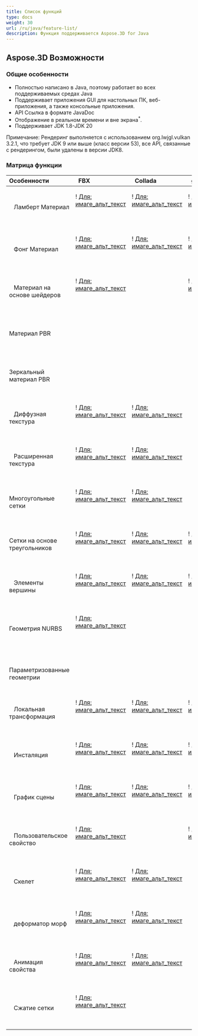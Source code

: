 ```yaml
---
title: Список функций
type: docs
weight: 30
url: /ru/java/feature-list/
description: Функция поддерживается Aspose.3D for Java
---
```

##  **Aspose.3D Возможности**
###  **Общие особенности**
- Полностью написано в Java, поэтому работает во всех поддерживаемых средах Java
- Поддерживает приложения GUI для настольных ПК, веб-приложения, а также консольные приложения.
- API Ссылка в формате JavaDoc
- Отображение в реальном времени и вне экрана<sup>*</sup>.
- Поддерживает JDK 1.8-JDK 20



Примечание: Рендеринг выполняется с использованием org.lwjgl.vulkan 3.2.1, что требует JDK 9 или выше (класс версии 53), все API, связанные с рендерингом, были удалены в версии JDK8.

###  **Матрица функции**

|**Особенности** |` `FBX|` `Collada|` `glTF|` `glTF 2.0 |` `U3D|` `PDF|` `STL|` `OBJ|` `PLY|` `3DS|` `ASE|` `X|` `3MF|` `RVM|` `Draco|
| :- | :- | :- | :- | :- | :- | :- | :- | :- | :- | :- | :- | :- | :- | :- | :- |
|` ` Ламберт Материал|<p>! [Для: имаге_альт_текст](accept.png)</p><p> </p>|<p>! [Для: имаге_альт_текст](accept.png)</p><p> </p>|<p>! [Для: имаге_альт_текст](accept.png)</p><p> </p>| |<p>! [Для: имаге_альт_текст](accept.png)</p><p> </p>|<p>! [Для: имаге_альт_текст](accept.png)</p><p> </p>| |<p>! [Для: имаге_альт_текст](accept.png)</p><p> </p>| |<p>! [Для: имаге_альт_текст](accept.png)</p><p> </p>|<p>! [Для: имаге_альт_текст](accept.png)</p><p> </p>|<p>! [Для: имаге_альт_текст](accept.png)</p><p> </p>| | | |
|` ` Фонг Материал|<p>! [Для: имаге_альт_текст](accept.png)</p><p> </p>|<p>! [Для: имаге_альт_текст](accept.png)</p><p> </p>|<p>! [Для: имаге_альт_текст](accept.png)</p><p> </p>| |<p>! [Для: имаге_альт_текст](accept.png)</p><p> </p>|<p>! [Для: имаге_альт_текст](accept.png)</p><p> </p>| |<p>! [Для: имаге_альт_текст](accept.png)</p><p> </p>| | |<p>! [Для: имаге_альт_текст](accept.png)</p><p> </p>|<p>! [Для: имаге_альт_текст](accept.png)</p><p> </p>| | | |
|` ` Материал на основе шейдеров|<p>! [Для: имаге_альт_текст](accept.png)</p><p> </p>| |<p>! [Для: имаге_альт_текст](accept.png)</p><p> </p>| | | | | | | | | | | | |
|Материал PBR ` `| | | |<p>! [Для: имаге_альт_текст](accept.png)</p><p> </p>| | | | | | | | | | | |
|Зеркальный материал PBR ` `| | | |<p>! [Для: имаге_альт_текст](accept.png)</p><p> </p>| | | | | | | | | | | |
|` ` Диффузная текстура|<p>! [Для: имаге_альт_текст](accept.png)</p><p> </p>|<p>! [Для: имаге_альт_текст](accept.png)</p><p> </p>| |<p>! [Для: имаге_альт_текст](accept.png)</p><p> </p>|<p>! [Для: имаге_альт_текст](accept.png)</p><p> </p>|<p>! [Для: имаге_альт_текст](accept.png)</p><p> </p>| |<p>! [Для: имаге_альт_текст](accept.png)</p><p> </p>| |<p>! [Для: имаге_альт_текст](accept.png)</p><p> </p>|<p>! [Для: имаге_альт_текст](accept.png)</p><p> </p>|<p>! [Для: имаге_альт_текст](accept.png)</p><p> </p>|<p>! [Для: имаге_альт_текст](accept.png)</p><p> </p>| | |
|` ` Расширенная текстура|<p>! [Для: имаге_альт_текст](accept.png)</p><p> </p>|<p>! [Для: имаге_альт_текст](accept.png)</p><p> </p>| |<p>! [Для: имаге_альт_текст](accept.png)</p><p> </p>|<p>! [Для: имаге_альт_текст](accept.png)</p><p> </p>|<p>! [Для: имаге_альт_текст](accept.png)</p><p> </p>| |<p>! [Для: имаге_альт_текст](accept.png)</p><p> </p>| | | | | | | |
|Многоугольные сетки ` `|<p>! [Для: имаге_альт_текст](accept.png)</p><p> </p>|<p>! [Для: имаге_альт_текст](accept.png)</p><p> </p>| | | | | |<p>! [Для: имаге_альт_текст](accept.png)</p><p> </p>| | | | | |<p>! [Для: имаге_альт_текст](accept.png)</p><p> </p>| |
|Сетки на основе треугольников ` `|<p>! [Для: имаге_альт_текст](accept.png)</p><p> </p>|<p>! [Для: имаге_альт_текст](accept.png)</p><p> </p>|<p>! [Для: имаге_альт_текст](accept.png)</p><p> </p>|<p>! [Для: имаге_альт_текст](accept.png)</p><p> </p>|<p>! [Для: имаге_альт_текст](accept.png)</p><p> </p>|<p>! [Для: имаге_альт_текст](accept.png)</p><p> </p>|<p>! [Для: имаге_альт_текст](accept.png)</p><p> </p>|<p>! [Для: имаге_альт_текст](accept.png)</p><p> </p>|<p>! [Для: имаге_альт_текст](accept.png)</p><p> </p>|<p>! [Для: имаге_альт_текст](accept.png)</p><p> </p>|<p>! [Для: имаге_альт_текст](accept.png)</p><p> </p>|<p>! [Для: имаге_альт_текст](accept.png)</p><p> </p>|<p>! [Для: имаге_альт_текст](accept.png)</p><p> </p>|<p>! [Для: имаге_альт_текст](accept.png)</p><p> </p>|<p>! [Для: имаге_альт_текст](accept.png)</p><p> </p>|
|` ` Элементы вершины|<p>! [Для: имаге_альт_текст](accept.png)</p><p> </p>|<p>! [Для: имаге_альт_текст](accept.png)</p><p> </p>|<p>! [Для: имаге_альт_текст](accept.png)</p><p> </p>|<p>! [Для: имаге_альт_текст](accept.png)</p><p> </p>|<p>! [Для: имаге_альт_текст](accept.png)</p><p> </p>|<p>! [Для: имаге_альт_текст](accept.png)</p><p> </p>| |<p>! [Для: имаге_альт_текст](accept.png)</p><p> </p>|<p>! [Для: имаге_альт_текст](accept.png)</p><p> </p>|<p>! [Для: имаге_альт_текст](accept.png)</p><p> </p>|<p>! [Для: имаге_альт_текст](accept.png)</p><p> </p>|<p>! [Для: имаге_альт_текст](accept.png)</p><p> </p>| | |<p>! [Для: имаге_альт_текст](accept.png)</p><p> </p>|
|Геометрия NURBS ` `|<p>! [Для: имаге_альт_текст](accept.png)</p><p> </p>| | | | | | | | | | | | | | |
|` ` Параметризованные геометрии| | | | | | | | | | | | | |<p>! [Для: имаге_альт_текст](accept.png)</p><p> </p>| |
|` ` Локальная трансформация|<p>! [Для: имаге_альт_текст](accept.png)</p><p> </p>|<p>! [Для: имаге_альт_текст](accept.png)</p><p> </p>|<p>! [Для: имаге_альт_текст](accept.png)</p><p> </p>|<p>! [Для: имаге_альт_текст](accept.png)</p><p> </p>|<p>! [Для: имаге_альт_текст](accept.png)</p><p> </p>|<p>! [Для: имаге_альт_текст](accept.png)</p><p> </p>| | | |<p>! [Для: имаге_альт_текст](accept.png)</p><p> </p>|<p>! [Для: имаге_альт_текст](accept.png)</p><p> </p>|<p>! [Для: имаге_альт_текст](accept.png)</p><p> </p>| |<p>! [Для: имаге_альт_текст](accept.png)</p><p> </p>| |
|` ` Инсталяция|<p>! [Для: имаге_альт_текст](accept.png)</p><p> </p>|<p>! [Для: имаге_альт_текст](accept.png)</p><p> </p>|<p>! [Для: имаге_альт_текст](accept.png)</p><p> </p>|<p>! [Для: имаге_альт_текст](accept.png)</p><p> </p>|<p>! [Для: имаге_альт_текст](accept.png)</p><p> </p>|<p>! [Для: имаге_альт_текст](accept.png)</p><p> </p>| | | | | | | | | |
|` ` График сцены|<p>! [Для: имаге_альт_текст](accept.png)</p><p> </p>|<p>! [Для: имаге_альт_текст](accept.png)</p><p> </p>|<p>! [Для: имаге_альт_текст](accept.png)</p><p> </p>|<p>! [Для: имаге_альт_текст](accept.png)</p><p> </p>|<p>! [Для: имаге_альт_текст](accept.png)</p><p> </p>|<p>! [Для: имаге_альт_текст](accept.png)</p><p> </p>| | | |<p>! [Для: имаге_альт_текст](accept.png)</p><p> </p>| |<p>! [Для: имаге_альт_текст](accept.png)</p><p> </p>| |<p>! [Для: имаге_альт_текст](accept.png)</p><p> </p>| |
|` ` Пользовательское свойство|<p>! [Для: имаге_альт_текст](accept.png)</p><p> </p>| |<p>! [Для: имаге_альт_текст](accept.png)</p><p> </p>|<p>! [Для: имаге_альт_текст](accept.png)</p><p> </p>| | | | | | | | | | | |
|` ` Скелет|<p>! [Для: имаге_альт_текст](accept.png)</p><p> </p>|<p>! [Для: имаге_альт_текст](accept.png)</p><p> </p>| | | | | | | | | | | | | |
|` ` деформатор морф|<p>! [Для: имаге_альт_текст](accept.png)</p><p> </p>|<p>! [Для: имаге_альт_текст](accept.png)</p><p> </p>| | | | | | | | | | | | | |
|` ` Анимация свойства|<p>! [Для: имаге_альт_текст](accept.png)</p><p> </p>|<p>! [Для: имаге_альт_текст](accept.png)</p><p> </p>| | | | | | | | | | | | | |
|` ` Сжатие сетки|<p>! [Для: имаге_альт_текст](accept.png)</p><p> </p>| | | |<p>! [Для: имаге_альт_текст](accept.png)</p><p> </p>|<p>! [Для: имаге_альт_текст](accept.png)</p><p> </p>| | | | | | |<p>! [Для: имаге_альт_текст](accept.png)</p><p> </p>| |<p>! [Для: имаге_альт_текст](accept.png)</p><p> </p>|

